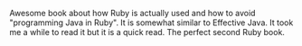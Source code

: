 Awesome book about how Ruby is actually used and how to avoid "programming Java in Ruby". It is somewhat similar to Effective Java. It took me a while to read it but it is a quick read. The perfect second Ruby book.
